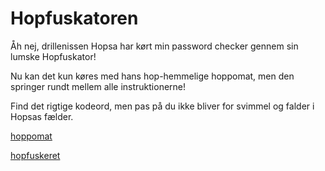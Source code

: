# Hopfuskatoren

Åh nej, drillenissen Hopsa har kørt min password checker gennem sin lumske Hopfuskator!

Nu kan det kun køres med hans hop-hemmelige hoppomat, men den springer rundt mellem alle instruktionerne!

Find det rigtige kodeord, men pas på du ikke bliver for svimmel og falder i Hopsas fælder.

[hoppomat](hoppomat)

[hopfuskeret](hopfuskeret)
